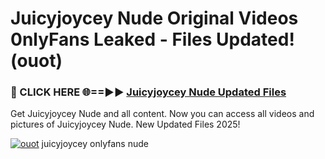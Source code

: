 # Juicyjoycey Nude Original Videos 0nlyFans Leaked - Files Updated! (ouot)

<h3>🔴 CLICK HERE 🌐==►► <a href="https://tinyurl.com/52m3yx9h" rel="nofollow">Juicyjoycey Nude Updated Files</a></h3>

Get Juicyjoycey Nude and all content. Now you can access all videos and pictures of Juicyjoycey Nude. New Updated Files 2025!

[![ouot](https://i.imgur.com/TnHtlc8.gif)](https://tinyurl.com/52m3yx9h)
juicyjoycey onlyfans nude